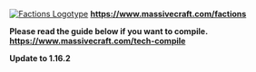 <a href="https://www.massivecraft.com/factions">![Factions Logotype](https://www.massivecraft.com/wp-content/uploads/2011/07/massivecraft-logotype-plugin-factions-2000.jpg)</a>
<b>https://www.massivecraft.com/factions</b>

<b>Please read the guide below if you want to compile.</b><br>
<b>https://www.massivecraft.com/tech-compile</b>

<b>Update to 1.16.2</b>
